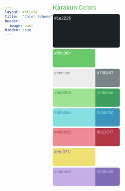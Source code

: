 ```yaml
---
layout: article
title:  "Color Scheme"
header:
  image: post
hidden: true
---
```


<div>
    <style>
    body {
        display: flex;
        justify-content: center;
        font-family: Arial, Helvetica, sans-serif;
    }
    #karakun {
        display: flex;
        font-size: 20px;
        color: #69c96b;
        margin-top: 10px;
        margin-bottom: 10px;
    }
    #karakun > div:first-of-type {
        margin-right: 5px;
        font-weight: bolder;
    }
    #karakun > div:last-of-type {
        font-weight: lighter;
    }
    #grundfarbe-dunkel{
        color: #ffffff;
        background-color: #1a2226;
        width: 210px;
        height: 100px;
        padding: 5px;
        border-radius: 5px;
    }
    #grundfarbe-gruen{
        color: #ffffff;
        background-color: #69c96b;
        width: 130px;
        height: 50px;
        padding: 5px;
        margin-top: 5px;
        border-radius: 5px;
    }
    #grau,
    #gruen,
    #blau,
    #rot,
    #violett {
        display: flex;
        margin-top: 5px;
    }
    #grau > .hell {
        background-color: #ececec;
        color: #788487;
        width: 130px;
        height: 50px;
        padding: 5px;
        border-radius: 5px 0 0 5px;
    }
    #grau > .dunkel {
        background-color: #788487;
        color: #ececec;
        width: 70px;
        height: 50px;
        padding: 5px;
        border-radius: 0 5px 5px 0;
    }
    #gruen > .hell {
        background-color: #a0e293;
        color: #3da05e;
        width: 130px;
        height: 50px;
        padding: 5px;
        border-radius: 5px 0 0 5px;
    }
    #gruen > .dunkel {
        background-color: #3da05e;
        color: #a0e293;
        width: 70px;
        height: 50px;
        padding: 5px;
        border-radius: 0 5px 5px 0;
    }
    #blau > .hell {
        background-color: #86e0e0;
        color: #3b94bc;
        width: 130px;
        height: 50px;
        padding: 5px;
        border-radius: 5px 0 0 5px;
    }
    #blau > .dunkel {
        background-color: #3b94bc;
        color: #86e0e0;
        width: 70px;
        padding: 5px;
        border-radius: 0 5px 5px 0;
    }
    #rot > .hell {
        background-color: #ed8c98;
        color: #b23847;
        width: 130px;
        height: 50px;
        padding: 5px;
        border-radius: 5px 0 0 5px;
    }
    #rot > .dunkel {
        background-color: #b23847;
        color: #ed8c98;
        width: 70px;
        height: 50px;
        padding: 5px;
        border-radius: 0 5px 5px 0;
    }
    #gelb {
        background-color: #efe073;
        color: #806db5;
        width: 130px;
        height: 50px;
        padding: 5px;
        margin-top: 5px;
        border-radius: 5px;
    }
    #violett > .hell {
        background-color: #c4aee5;
        color: #806db5;
        width: 130px;
        height: 50px;
        padding: 5px;
        border-radius: 5px 0 0 5px;
    }
    #violett > .dunkel {
        background-color: #806db5;
        color: #c4aee5;
        width: 70px;
        height: 50px;
        padding: 5px;
        border-radius: 0 5px 5px 0;
    }
    </style>
    <div id="karakun"><div>Karakun</div><div>Colors</div></div>
    <div id="grundfarbe-dunkel">
        #1a2226
    </div>
    <div id="grundfarbe-gruen">
        #69c96b
    </div>
    <div id="grau">
        <div class="hell">
            #ececec
        </div>
        <div class="dunkel">
            #788487
        </div>
    </div>
    <div id="gruen">
        <div class="hell">
            #a0e293
        </div>
        <div class="dunkel">
            #3da05e
        </div>
    </div>
    <div id="blau">
        <div class="hell">
            #86e0e0
        </div>
        <div class="dunkel">
            #3b94bc
        </div>
    </div>
    <div id="rot">
        <div class="hell">
            #ed8c98
        </div>
        <div class="dunkel">
            #b23847
        </div>
    </div>
    <div id="gelb">
        #efe073
    </div>
    <div id="violett">
        <div class="hell">
            #c4aee5
        </div>
        <div class="dunkel">
            #806db5
        </div>
    </div>
</div>